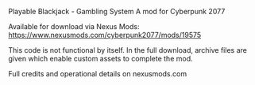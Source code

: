 Playable Blackjack - Gambling System
A mod for Cyberpunk 2077

Available for download via Nexus Mods: https://www.nexusmods.com/cyberpunk2077/mods/19575

This code is not functional by itself. In the full download, archive files are given which enable custom assets to complete the mod.

Full credits and operational details on nexusmods.com
